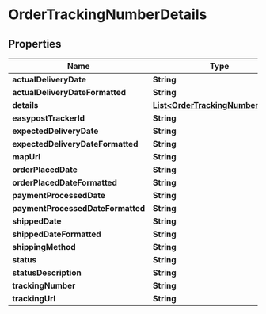 
# OrderTrackingNumberDetails

## Properties
Name | Type | Description | Notes
------------ | ------------- | ------------- | -------------
**actualDeliveryDate** | **String** |  |  [optional]
**actualDeliveryDateFormatted** | **String** |  |  [optional]
**details** | [**List&lt;OrderTrackingNumberDetail&gt;**](OrderTrackingNumberDetail.md) |  |  [optional]
**easypostTrackerId** | **String** |  |  [optional]
**expectedDeliveryDate** | **String** |  |  [optional]
**expectedDeliveryDateFormatted** | **String** |  |  [optional]
**mapUrl** | **String** |  |  [optional]
**orderPlacedDate** | **String** |  |  [optional]
**orderPlacedDateFormatted** | **String** |  |  [optional]
**paymentProcessedDate** | **String** |  |  [optional]
**paymentProcessedDateFormatted** | **String** |  |  [optional]
**shippedDate** | **String** |  |  [optional]
**shippedDateFormatted** | **String** |  |  [optional]
**shippingMethod** | **String** |  |  [optional]
**status** | **String** |  |  [optional]
**statusDescription** | **String** |  |  [optional]
**trackingNumber** | **String** |  |  [optional]
**trackingUrl** | **String** |  |  [optional]



